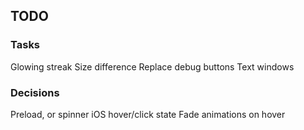 ## TODO

### Tasks
Glowing streak
Size difference
Replace debug buttons
Text windows

### Decisions
Preload, or spinner
iOS hover/click state
Fade animations on hover
